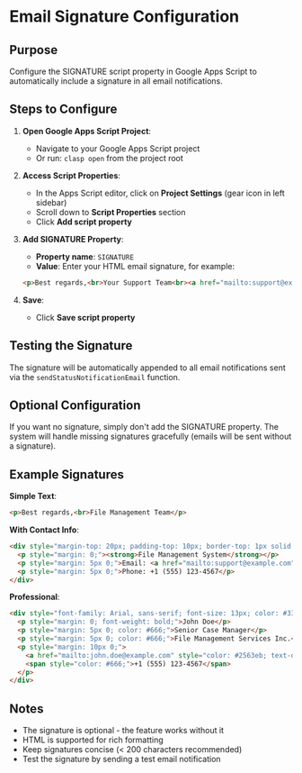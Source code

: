 # Email Signature Configuration

## Purpose
Configure the SIGNATURE script property in Google Apps Script to automatically include a signature in all email notifications.

## Steps to Configure

1. **Open Google Apps Script Project**:
   - Navigate to your Google Apps Script project
   - Or run: `clasp open` from the project root

2. **Access Script Properties**:
   - In the Apps Script editor, click on **Project Settings** (gear icon in left sidebar)
   - Scroll down to **Script Properties** section
   - Click **Add script property**

3. **Add SIGNATURE Property**:
   - **Property name**: `SIGNATURE`
   - **Value**: Enter your HTML email signature, for example:
   ```html
   <p>Best regards,<br>Your Support Team<br><a href="mailto:support@example.com">support@example.com</a></p>
   ```

4. **Save**:
   - Click **Save script property**

## Testing the Signature

The signature will be automatically appended to all email notifications sent via the `sendStatusNotificationEmail` function.

## Optional Configuration

If you want no signature, simply don't add the SIGNATURE property. The system will handle missing signatures gracefully (emails will be sent without a signature).

## Example Signatures

**Simple Text**:
```html
<p>Best regards,<br>File Management Team</p>
```

**With Contact Info**:
```html
<div style="margin-top: 20px; padding-top: 10px; border-top: 1px solid #e0e0e0;">
  <p style="margin: 0;"><strong>File Management System</strong></p>
  <p style="margin: 5px 0;">Email: <a href="mailto:support@example.com">support@example.com</a></p>
  <p style="margin: 5px 0;">Phone: +1 (555) 123-4567</p>
</div>
```

**Professional**:
```html
<div style="font-family: Arial, sans-serif; font-size: 13px; color: #333; margin-top: 20px;">
  <p style="margin: 0; font-weight: bold;">John Doe</p>
  <p style="margin: 5px 0; color: #666;">Senior Case Manager</p>
  <p style="margin: 5px 0; color: #666;">File Management Services Inc.</p>
  <p style="margin: 10px 0;">
    <a href="mailto:john.doe@example.com" style="color: #2563eb; text-decoration: none;">john.doe@example.com</a> | 
    <span style="color: #666;">+1 (555) 123-4567</span>
  </p>
</div>
```

## Notes

- The signature is optional - the feature works without it
- HTML is supported for rich formatting
- Keep signatures concise (< 200 characters recommended)
- Test the signature by sending a test email notification

